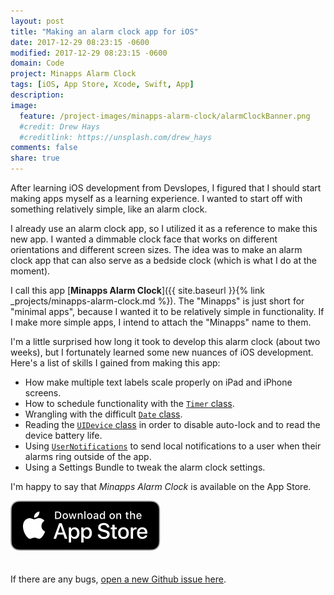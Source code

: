 ```yaml
---
layout: post
title: "Making an alarm clock app for iOS"
date: 2017-12-29 08:23:15 -0600
modified: 2017-12-29 08:23:15 -0600
domain: Code
project: Minapps Alarm Clock
tags: [iOS, App Store, Xcode, Swift, App]
description:
image:
  feature: /project-images/minapps-alarm-clock/alarmClockBanner.png
  #credit: Drew Hays
  #creditlink: https://unsplash.com/drew_hays
comments: false
share: true
---
```


After learning iOS development from Devslopes, I figured that I should start making apps myself as a learning experience. I wanted to start off with something relatively simple, like an alarm clock.

I already use an alarm clock app, so I utilized it as a reference to make this new app. I wanted a dimmable clock face that works on different orientations and different screen sizes. The idea was to make an alarm clock app that can also serve as a bedside clock (which is what I do at the moment).

I call this app [**Minapps Alarm Clock**]({{ site.baseurl }}{% link _projects/minapps-alarm-clock.md %}). The "Minapps" is just short for "minimal apps", because I wanted it to be relatively simple in functionality. If I make more simple apps, I intend to attach the "Minapps" name to them.

I'm a little surprised how long it took to develop this alarm clock (about two weeks), but I fortunately learned some new nuances of iOS development. Here's a list of skills I gained from making this app:

 - How make multiple text labels scale properly on iPad and iPhone screens.
 - How to schedule functionality with the [`Timer` class](https://developer.apple.com/documentation/foundation/timer).
 - Wrangling with the difficult [`Date` class](https://developer.apple.com/documentation/foundation/date).
 - Reading the [`UIDevice` class](https://developer.apple.com/documentation/uikit/uidevice) in order to disable auto-lock and to read the device battery life.
 - Using [`UserNotifications`](https://developer.apple.com/documentation/usernotifications) to send local notifications to a user when their alarms ring outside of the app.
 - Using a Settings Bundle to tweak the alarm clock settings.

I'm happy to say that *Minapps Alarm Clock* is available on the App Store.

<div markdown="0">
   <a href="https://itunes.apple.com/us/app/minapps-alarm-clock/id1328048131" target="_blank">
        <img src="/_images/Download_on_the_App_Store_Badge_US-UK_RGB_blk_092917.svg" alt="Download_on_the_App_Store_Badge" style="margin-bottom: 20px"/>
   </a>
</div>

If there are any bugs, [open a new Github issue here](https://github.com/JISyed/Minapps-Alarm-Clock/issues).
